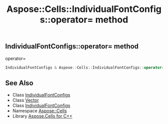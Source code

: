 ﻿---
title: Aspose::Cells::IndividualFontConfigs::operator= method
linktitle: operator=
second_title: Aspose.Cells for C++ API Reference
description: 'Aspose::Cells::IndividualFontConfigs::operator= method. operator= in C++.'
type: docs
weight: 300
url: /cpp/aspose.cells/individualfontconfigs/operator_asm/
---
## IndividualFontConfigs::operator= method


operator=

```cpp
IndividualFontConfigs & Aspose::Cells::IndividualFontConfigs::operator=(const IndividualFontConfigs &src)
```

## See Also

* Class [IndividualFontConfigs](../)
* Class [Vector](../../vector/)
* Class [IndividualFontConfigs](../)
* Namespace [Aspose::Cells](../../)
* Library [Aspose.Cells for C++](../../../)
